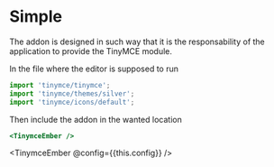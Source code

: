 # Simple

The addon is designed in such way that it is the responsability of the application to provide the TinyMCE module.

In the file where the editor is supposed to run
```js
import 'tinymce/tinymce';
import 'tinymce/themes/silver';
import 'tinymce/icons/default';
```

Then include the addon in the wanted location
```hbs
<TinymceEmber />
```

<TinymceEmber @config={{this.config}} />
